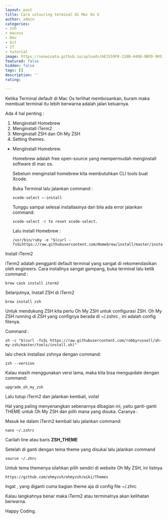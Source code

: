 ```yaml
---
layout: post
title: Cara colouring terminal di Mac Os X
author: admin
categories:
- zsh
- macosx
- Dev
- Git
- IT
- tutorial
image: https://nanwinata.github.io/uploads/AE1559F8-318B-4408-9BFD-905146D1D651.png
featured: false
hidden: false
tags: []
description: ''
rating: 

---
```

Ketika Terminal default di Mac Os terlihat membosankan, buram maka membuat terminal itu lebih berwarna adalah jalan keluarnya.

Ada 4 hal penting :

1. Menginstall Homebrew
2. Menginstall iTerm2
3. Menginstall ZSH dan Oh My ZSH
4. Setting themes.

* Menginstall Homebrew.

  Homebrew adalah free open-source yang mempermudah menginstall software di mac os.

  Sebelum menginstall homebrew kita membutuhkan CLI tools buat Xcode.

  Buka Terminal lalu jalankan command :

      xcode-select —-install

  Tunggu sampai selesai installasinya dan bila ada error jalankan command:

      xcode-select -r to reset xcode-select.

  Lalu install Homebrew :

      /usr/bin/ruby -e "$(curl -fsSLhttps://raw.githubusercontent.com/Homebrew/install/master/install)"

Install iTerm2

iTerm2 adalah pengganti default terminal yang sangat di rekomendasikan oleh engineers. Cara installnya sangat gampang, buka terminal lalu ketik command :

    brew cask install iterm2

Selanjutnya, Install ZSH di iTerm2

    brew install zsh

Untuk mendukung ZSH kita perlu Oh My ZSH untuk configurasi ZSH. Oh My ZSH running di ZSH yang confignya berada di \~/.zshrc , ini adalah config filenya.

Command :

    sh -c "$(curl -fsSL https://raw.githubusercontent.com/robbyrussell/oh-my-zsh/master/tools/install.sh)"

lalu check installasi zshnya dengan command:

    zsh --version

Kalau masih menggunakan versi lama, maka kita bisa mengupdate dengan command:

    upgrade_oh_my_zsh

Lalu tutup iTerm2 dan jalankan kembali, voila!

Hal yang paling menyenangkan sebenarnya dibagian ini, yaitu ganti-ganti THEME untuk Oh My ZSH dan pilih mana yang disuka. Caranya :

Masuk ke dalam iTerm2 kembali lalu jalankan command:

    nano ~/.zshrc

Carilah line atau baris **ZSH_THEME**

Setelah di ganti dengan tema theme yang disukai lalu jalankan command

    source ~/.zhrc

Untuk tema themenya silahkan pilih sendiri di website Oh My ZSH, ini listnya

    https://github.com/ohmyzsh/ohmyzsh/wiki/Themes

Ingat , yang diganti cuma bagian theme aja di config file \~/.zhrc

Kalau langkahnya benar maka iTerm2 atau terminalnya akan kelihatan berwarna.

Happy Coding.
